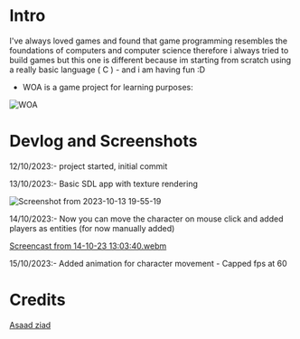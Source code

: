 # Intro
I've always loved games and found that game programming resembles the foundations of computers and computer science therefore i always tried to build games but this one is different because im starting from scratch using a really basic language ( C ) - and i am having fun :D

* WOA is a game project for learning purposes:

![WOA](https://github.com/Asaadziad/WOA/assets/108868994/a38c6701-6748-4c08-878e-a28feadb9589)


# Devlog and Screenshots

12/10/2023:- project started, initial commit

13/10/2023:- Basic SDL app with texture rendering

![Screenshot from 2023-10-13 19-55-19](https://github.com/Asaadziad/WOA/assets/108868994/0d4c485c-e77e-4308-88c9-6d1f15db45f4)

14/10/2023:- Now you can move the character on mouse click and added players as entities (for now manually added)

[Screencast from 14-10-23 13:03:40.webm](https://github.com/Asaadziad/WOA/assets/108868994/9cfb43d8-1958-4654-b399-b7ff501f9892)

15/10/2023:- Added animation for character movement - Capped fps at 60




# Credits

[Asaad ziad](https://github.com/asaadziad)
